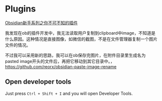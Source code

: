 

# Plugins
[Obsidian新手系列之你不可不知的插件](https://mp.weixin.qq.com/s/XjBHq_xO6PGUWFwzhuHdGQ)


我发现在ob的插件开发中，我无法读取用户复制到clipboard中image，不知道是什么原因。这种情况是直接图像，如微信的截图，不是在文件管理器复制一个图片文件的情况。

不过我可以采用新的思路，我可以在ob保存完图片，在附件目录里生成名为pasted image开头的文件后，再把它移动到其它目录中。，https://github.com/reorx/obsidian-paste-image-rename  
## Open developer tools
Just press `Ctrl + Shift + I` and you will open Developer Tools.
